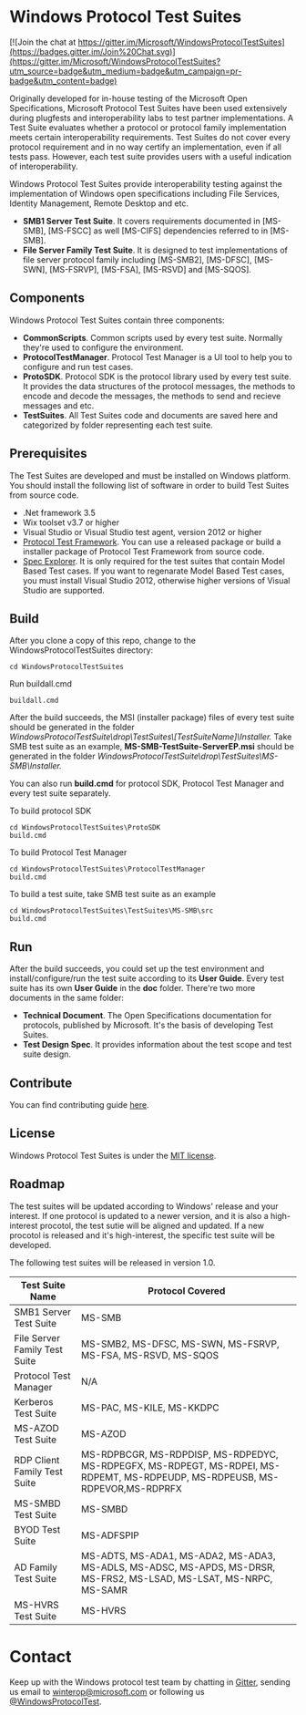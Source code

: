 # Windows Protocol Test Suites

[![Join the chat at https://gitter.im/Microsoft/WindowsProtocolTestSuites](https://badges.gitter.im/Join%20Chat.svg)](https://gitter.im/Microsoft/WindowsProtocolTestSuites?utm_source=badge&utm_medium=badge&utm_campaign=pr-badge&utm_content=badge)

Originally developed for in-house testing of the Microsoft Open Specifications, Microsoft Protocol Test Suites have been used extensively during plugfests and interoperability labs to test partner implementations.
A Test Suite evaluates whether a protocol or protocol family implementation meets certain interoperability requirements.
Test Suites do not cover every protocol requirement and in no way certify an implementation, even if all tests pass. 
However, each test suite provides users with a useful indication of interoperability.

Windows Protocol Test Suites provide interoperability testing against the implementation of Windows open specifications including File Services, Identity Management, Remote Desktop and etc.

* **SMB1 Server Test Suite**. It covers requirements documented in [MS-SMB], [MS-FSCC] as well [MS-CIFS] dependencies referred to in [MS-SMB].
* **File Server Family Test Suite**. It is designed to test implementations of file server protocol family including [MS-SMB2], [MS-DFSC], [MS-SWN], [MS-FSRVP], [MS-FSA], [MS-RSVD] and [MS-SQOS].

## Components
Windows Protocol Test Suites contain three components:

* **CommonScripts**. Common scripts used by every test suite. Normally they're used to configure the environment.
* **ProtocolTestManager**. Protocol Test Manager is a UI tool to help you to configure and run test cases.
* **ProtoSDK**. Protocol SDK is the protocol library used by every test suite. It provides the data structures of the protocol messages, the methods to encode and decode the messages, the methods to send and recieve messages and etc.
* **TestSuites**. All Test Suites code and documents are saved here and categorized by folder representing each test suite.


## Prerequisites
The Test Suites are developed and must be installed on Windows platform.
You should install the following list of software in order to build Test Suites from source code.

* .Net framework 3.5
* Wix toolset v3.7 or higher
* Visual Studio or Visual Studio test agent, version 2012 or higher
* [Protocol Test Framework](https://github.com/microsoft/protocoltestframework). You can use a released package or build a installer package of Protocol Test Framework from source code.
* [Spec Explorer](https://visualstudiogallery.msdn.microsoft.com/271d0904-f178-4ce9-956b-d9bfa4902745/). It is only required for the test suites that contain Model Based Test cases. If you want to regenarate Model Based Test cases, you must install Visual Studio 2012, otherwise higher versions of Visual Studio are supported.

## Build

After you clone a copy of this repo, change to the WindowsProtocolTestSuites directory:

```
cd WindowsProtocolTestSuites
```

Run buildall.cmd

```
buildall.cmd
```

After the build succeeds, the MSI (installer package) files of every test suite should be generated in the folder *WindowsProtocolTestSuite\drop\TestSuites\\[TestSuiteName]\Installer\.*
Take SMB test suite as an example, **MS-SMB-TestSuite-ServerEP.msi** should be generated in the folder *WindowsProtocolTestSuite\drop\TestSuites\MS-SMB\Installer\.*

You can also run **build.cmd** for protocol SDK, Protocol Test Manager and every test suite separately.

To build protocol SDK
```
cd WindowsProtocolTestSuites\ProtoSDK
build.cmd
```

To build Protocol Test Manager
```
cd WindowsProtocolTestSuites\ProtocolTestManager
build.cmd
```

To build a test suite, take SMB test suite as an example
```
cd WindowsProtocolTestSuites\TestSuites\MS-SMB\src
build.cmd
```
## Run
After the build succeeds, you could set up the test environment and install/configure/run the test suite according to its **User Guide**.
Every test suite has its own **User Guide** in the **doc** folder.
There're two more documents in the same folder:

* **Technical Document**. The Open Specifications documentation for protocols, published by Microsoft. It's the basis of developing Test Suites.
* **Test Design Spec**.  It provides information about the test scope and test suite design.

## Contribute

You can find contributing guide [here](https://github.com/Microsoft/WindowsProtocolTestSuites/blob/master/CONTRIBUTING.md).

## License

Windows Protocol Test Suites is under the [MIT license](https://github.com/Microsoft/WindowsProtocolTestSuites/blob/master/LICENSE.txt).
  
## Roadmap

The test suites will be updated according to Windows' release and your interest.
If one protocol is updated to a newer version, and it is also a high-interest procotol, the test sutie will be aligned and updated.
If a new procotol is released and it's high-interest, the specific test suite will be developed.

The following test suites will be released in version 1.0.

| **Test Suite Name** | **Protocol Covered**|
|--------------------|-------------------|
|SMB1 Server Test Suite|MS-SMB|
|File Server Family Test Suite|MS-SMB2, MS-DFSC, MS-SWN, MS-FSRVP, MS-FSA, MS-RSVD, MS-SQOS|
|Protocol Test Manager|N/A|
|Kerberos Test Suite|MS-PAC, MS-KILE, MS-KKDPC|
|MS-AZOD Test Suite|MS-AZOD|
|RDP Client Family Test Suite|MS-RDPBCGR, MS-RDPDISP, MS-RDPEDYC, MS-RDPEGFX, MS-RDPEGT, MS-RDPEI, MS-RDPEMT, MS-RDPEUDP, MS-RDPEUSB, MS-RDPEVOR,MS-RDPRFX|
|MS-SMBD Test Suite |MS-SMBD|
|BYOD Test Suite|MS-ADFSPIP|
|AD Family Test Suite|MS-ADTS, MS-ADA1, MS-ADA2, MS-ADA3, MS-ADLS, MS-ADSC, MS-APDS, MS-DRSR, MS-FRS2, MS-LSAD, MS-LSAT, MS-NRPC, MS-SAMR|
|MS-HVRS Test Suite|MS-HVRS|

# Contact

Keep up with the Windows protocol test team by chatting in [Gitter](https://gitter.im/Microsoft/WindowsProtocolTestSuites?utm_source=badge&utm_medium=badge&utm_campaign=pr-badge&utm_content=badge), 
sending us email to winterop@microsoft.com or following us [@WindowsProtocolTest](https://twitter.com/MSProtocolTest). 
